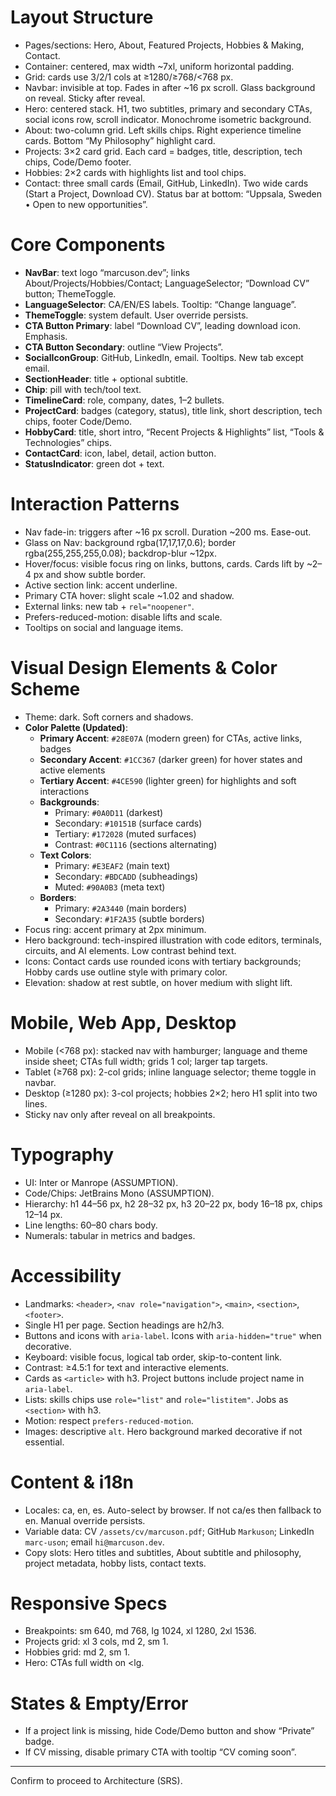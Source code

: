# Layout Structure

- Pages/sections: Hero, About, Featured Projects, Hobbies & Making, Contact.
- Container: centered, max width \~7xl, uniform horizontal padding.
- Grid: cards use 3/2/1 cols at ≥1280/≥768/<768 px.
- Navbar: invisible at top. Fades in after \~16 px scroll. Glass background on reveal. Sticky after reveal.
- Hero: centered stack. H1, two subtitles, primary and secondary CTAs, social icons row, scroll indicator. Monochrome isometric background.
- About: two-column grid. Left skills chips. Right experience timeline cards. Bottom “My Philosophy” highlight card.
- Projects: 3×2 card grid. Each card = badges, title, description, tech chips, Code/Demo footer.
- Hobbies: 2×2 cards with highlights list and tool chips.
- Contact: three small cards (Email, GitHub, LinkedIn). Two wide cards (Start a Project, Download CV). Status bar at bottom: “Uppsala, Sweden • Open to new opportunities”.

# Core Components

- **NavBar**: text logo “marcuson.dev”; links About/Projects/Hobbies/Contact; LanguageSelector; “Download CV” button; ThemeToggle.
- **LanguageSelector**: CA/EN/ES labels. Tooltip: “Change language”.
- **ThemeToggle**: system default. User override persists.
- **CTA Button Primary**: label “Download CV”, leading download icon. Emphasis.
- **CTA Button Secondary**: outline “View Projects”.
- **SocialIconGroup**: GitHub, LinkedIn, email. Tooltips. New tab except email.
- **SectionHeader**: title + optional subtitle.
- **Chip**: pill with tech/tool text.
- **TimelineCard**: role, company, dates, 1–2 bullets.
- **ProjectCard**: badges (category, status), title link, short description, tech chips, footer Code/Demo.
- **HobbyCard**: title, short intro, “Recent Projects & Highlights” list, “Tools & Technologies” chips.
- **ContactCard**: icon, label, detail, action button.
- **StatusIndicator**: green dot + text.

# Interaction Patterns

- Nav fade-in: triggers after \~16 px scroll. Duration \~200 ms. Ease-out.
- Glass on Nav: background rgba(17,17,17,0.6); border rgba(255,255,255,0.08); backdrop-blur \~12px.
- Hover/focus: visible focus ring on links, buttons, cards. Cards lift by \~2–4 px and show subtle border.
- Active section link: accent underline.
- Primary CTA hover: slight scale \~1.02 and shadow.
- External links: new tab + `rel="noopener"`.
- Prefers-reduced-motion: disable lifts and scale.
- Tooltips on social and language items.

# Visual Design Elements & Color Scheme

- Theme: dark. Soft corners and shadows.
- **Color Palette (Updated)**:
  - **Primary Accent**: `#28E07A` (modern green) for CTAs, active links, badges
  - **Secondary Accent**: `#1CC367` (darker green) for hover states and active elements
  - **Tertiary Accent**: `#4CE590` (lighter green) for highlights and soft interactions
  - **Backgrounds**:
    - Primary: `#0A0D11` (darkest)
    - Secondary: `#10151B` (surface cards)
    - Tertiary: `#172028` (muted surfaces)
    - Contrast: `#0C1116` (sections alternating)
  - **Text Colors**:
    - Primary: `#E3EAF2` (main text)
    - Secondary: `#BDCADD` (subheadings)
    - Muted: `#90A0B3` (meta text)
  - **Borders**:
    - Primary: `#2A3440` (main borders)
    - Secondary: `#1F2A35` (subtle borders)
- Focus ring: accent primary at 2px minimum.
- Hero background: tech-inspired illustration with code editors, terminals, circuits, and AI elements. Low contrast behind text.
- Icons: Contact cards use rounded icons with tertiary backgrounds; Hobby cards use outline style with primary color.
- Elevation: shadow at rest subtle, on hover medium with slight lift.

# Mobile, Web App, Desktop

- Mobile (<768 px): stacked nav with hamburger; language and theme inside sheet; CTAs full width; grids 1 col; larger tap targets.
- Tablet (≥768 px): 2-col grids; inline language selector; theme toggle in navbar.
- Desktop (≥1280 px): 3-col projects; hobbies 2×2; hero H1 split into two lines.
- Sticky nav only after reveal on all breakpoints.

# Typography

- UI: Inter or Manrope (ASSUMPTION).
- Code/Chips: JetBrains Mono (ASSUMPTION).
- Hierarchy: h1 44–56 px, h2 28–32 px, h3 20–22 px, body 16–18 px, chips 12–14 px.
- Line lengths: 60–80 chars body.
- Numerals: tabular in metrics and badges.

# Accessibility

- Landmarks: `<header>`, `<nav role="navigation">`, `<main>`, `<section>`, `<footer>`.
- Single H1 per page. Section headings are h2/h3.
- Buttons and icons with `aria-label`. Icons with `aria-hidden="true"` when decorative.
- Keyboard: visible focus, logical tab order, skip-to-content link.
- Contrast: ≥4.5:1 for text and interactive elements.
- Cards as `<article>` with h3. Project buttons include project name in `aria-label`.
- Lists: skills chips use `role="list"` and `role="listitem"`. Jobs as `<section>` with h3.
- Motion: respect `prefers-reduced-motion`.
- Images: descriptive `alt`. Hero background marked decorative if not essential.

# Content & i18n

- Locales: ca, en, es. Auto-select by browser. If not ca/es then fallback to en. Manual override persists.
- Variable data: CV `/assets/cv/marcuson.pdf`; GitHub `Markuson`; LinkedIn `marc-uson`; email `hi@marcuson.dev`.
- Copy slots: Hero titles and subtitles, About subtitle and philosophy, project metadata, hobby lists, contact texts.

# Responsive Specs

- Breakpoints: sm 640, md 768, lg 1024, xl 1280, 2xl 1536.
- Projects grid: xl 3 cols, md 2, sm 1.
- Hobbies grid: md 2, sm 1.
- Hero: CTAs full width on \<lg.

# States & Empty/Error

- If a project link is missing, hide Code/Demo button and show “Private” badge.
- If CV missing, disable primary CTA with tooltip “CV coming soon”.

---

Confirm to proceed to Architecture (SRS).
